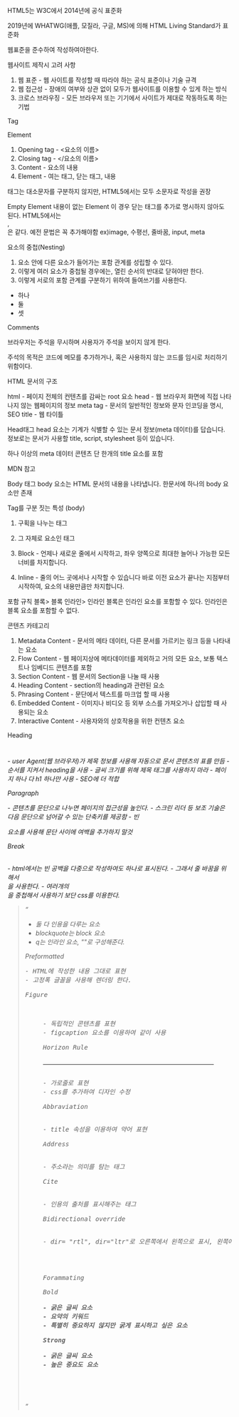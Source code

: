 HTML5는 W3C에서 2014년에 공식 표준화

2019년에 WHATWG(애플, 모질라, 구글, MS)에 의해 HTML Living Standard가 표준화

웹표준을 준수하여 작성하여아한다.

웹사이트 제작시 고려 사항

1. 웹 표준 - 웹 사이트를 작성할 때 따라야 하는 공식 표준이나 기술 규격
2. 웹 접근성 - 장애의 여부와 상관 없이 모두가 웹사이트를 이용할 수 있게 하는 방식
3. 크로스 브라우징 - 모든 브라우저 또는 기기에서 사이트가 제대로 작동하도록 하는 기법

<!--  -->

Tag

Element

1. Opening tag - <요소의 이름>
2. Closing tag - </요소의 이름>
3. Content - 요소의 내용
4. Element - 여는 태그, 닫는 태그, 내용

태그는 대소문자를 구분하지 않지만, HTML5에서는 모두 소문자로 작성을 권장

Empty Element
내용이 없는 Element
이 경우 닫는 태그를 추가로 명시하지 않아도 된다.
HTML5에서는 <br>, <br/> 은 같다. 예전 문법은 꼭 추가해야함
ex)image, 수평선, 줄바꿈, input, meta

요소의 중첩(Nesting)

1.  요소 안에 다른 요소가 들어가는 포함 관계를 성립할 수 있다.
2.  이렇게 여러 요소가 중첩될 경우에는, 열린 순서의 반대로 닫혀야만 한다.
3.  이렇게 서로의 포함 관계를 구분하기 위하여 들여쓰기를 사용한다.

<ul>
    <li>하나</li>
    <li>둘</li>
    <li>셋</li>
</ul>

<!--  -->

Comments

브라우저는 주석을 무시하며 사용자가 주석을 보이지 않게 한다.

주석의 목적은 코드에 메모를 추가하거나, 혹은 사용하지 않는 코드를 임시로 처리하기 위함이다.

HTML 문서의 구조

<!DOCTYPE html>

html - 페이지 전체의 컨텐츠를 감싸는 root 요소
head - 웹 브라우저 화면에 직접 나타나지 않는 웹페이지의 정보
meta tag - 문서의 일반적인 정보와 문자 인코딩을 명시, SEO
title - 웹 타이틀

Head태그
head 요소는 기계가 식별할 수 있는 문서 정보(meta 데이터)를 답습니다.
정보로는 문서가 사용할 title, script, stylesheet 등이 있습니다.

하나 이상의 meta 데이터 콘텐츠
단 한개의 title 요소를 포함

MDN 참고

Body 태그
body 요소는 HTML 문서의 내용을 나타냅니다. 한문서에 하나의 body 요소만 존재

Tag를 구분 짓는 특성 (body)

1. 구획을 나누는 태그
2. 그 자체로 요소인 태그

3. Block - 언제나 새로운 줄에서 시작하고, 좌우 양쪽으로 최대한 늘어나 가능한 모든 너비를 차지합니다.
4. Inline - 줄의 어느 곳에서나 시작할 수 있습니다
   바로 이전 요소가 끝나는 지점부터 시작하여, 요소의 내용만큼만 차지합니다.

포함 규칙
블록> 블록
인라인> 인라인
블록은 인라인 요소를 포함할 수 있다.
인라인은 블록 요소를 포함할 수 없다.

콘텐츠 카테고리

1. Metadata Content - 문서의 메타 데이터, 다른 문서를 가르키는 링크 등을 나타내는 요소
2. Flow Content - 웹 페이지상에 메타데이터를 제외하고 거의 모든 요소, 보통 텍스트나 임베디드 콘텐츠를 포함
3. Section Content - 웹 문서의 Section을 나눌 때 사용
4. Heading Content - section의 heading과 관련된 요소
5. Phrasing Content - 문단에서 텍스트를 마크업 할 때 사용
6. Embedded Content - 이미지나 비디오 등 외부 소스를 가져오거나 삽입할 때 사용되는 요소
7. Interactive Content - 사용자와의 상호작용을 위한 컨텐츠 요소

Heading

<h1>
<h2>
<h3>
<h4>
<h5>
<h6>
- user Agent(웹 브라우저)가 제목 정보를 사용해 자동으로 문서 콘텐츠의 표를 만듬 - 순서를 지켜서 heading을 사용
- 글씨 크기를 위해 제목 태그를 사용하지 마라
- 페이지 하나 다 h1 하나만 사용 - SEO에 더 적합

Paragraph

<p>
- 콘텐츠를 문단으로 나누면 페이지의 접근성을 높인다.
- 스크린 리더 등 보조 기술은 다음 문단으로 넘어갈 수 있는 단축키를 제공함
- 빈 <p> 요소를 사용해 문단 사이에 여백을 추가하지 말것

Break

<br>
- html에서는 빈 공백을 다중으로 작성하여도 하나로 표시된다.
- 그래서 줄 바꿈을 위해서 <br>을 사용한다.
- 여러개의 <br>을 중첩해서 사용하기 보단 css를 이용한다.

<blockquote>
<q>

- 둘 다 인용을 다루는 요소
- blockquote는 block 요소
- q는 인라인 요소, ""로 구성해준다.

Preformatted

<pre>
- HTML에 작성한 내용 그대로 표현
- 고정폭 글꼴을 사용해 렌더링 한다.

Figure

<figure>
- 독립적인 콘텐츠를 표현
- figcaption 요소를 이용하여 같이 사용

Horizon Rule

<hr>
- 가로줄로 표현
- css를 추가하여 디자인 수정

Abbraviation

<abbr>
- title 속성을 이용하여 약어 표현

Address

<address>
- 주소라는 의미를 탐는 태그

Cite

<cite>
- 인용의 출처를 표시해주는 태그

Bidirectional override

<bdo>
- dir= "rtl", dir="ltr"로 오른쪽에서 왼쪽으로 표시, 왼쪽에서 오른쪽으로 표시 가능




Forammating

Bold
<b>
- 굵은 글씨 요소
- 요약의 키워드
- 특별히 중요하지 않지만 굵게 표시하고 싶은 요소

Strong
<strong>
- 굵은 글씨 요소
- 높은 중요도 요소
